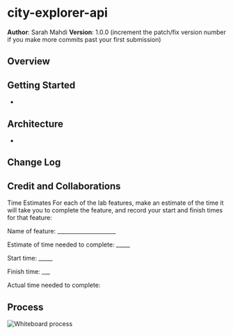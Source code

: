 # city-explorer-api


**Author**: Sarah Mahdi
**Version**: 1.0.0 (increment the patch/fix version number if you make more commits past your first submission)

## Overview


## Getting Started

-

## Architecture

- 

## Change Log
<!-- Use this area to document the iterative changes made to your application as each feature is successfully implemented. Use time stamps. Here's an example:

01-01-2001 4:59pm - Application now has a fully-functional express server, with a GET route for the location resource. -->

## Credit and Collaborations
<!-- Give credit (and a link) to other people or resources that helped you build this application. -->
Time Estimates
For each of the lab features, make an estimate of the time it will take you to complete the feature, and record your start and finish times for that feature:

Name of feature: _____________________

Estimate of time needed to complete: _____

Start time: _____

Finish time: ___

Actual time needed to complete: 

## Process

![Whiteboard process](./CE-API.pngpng)

